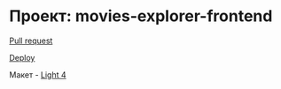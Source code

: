 # Проект: movies-explorer-frontend

[Pull request]()

[Deploy](https://leila.nomoredomainsicu.ru)

Макет - [Light 4](https://www.figma.com/file/6FMWkB94wE7KTkcCgUXtnC/light-1?type=design&node-id=1-2798&mode=dev)
